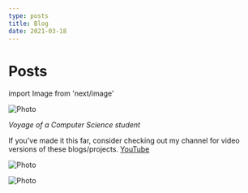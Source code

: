 ```yaml
---
type: posts 
title: Blog
date: 2021-03-18
---
```


# Posts

import Image from 'next/image'

<Image
  src="/images/mmk.png"
  alt="Photo"
  width={4592}
  height={1568}
  priority
  className="next-image"
/>

*Voyage of a Computer Science student*

If you've made it this far, consider checking out my channel for video versions of these blogs/projects. [YouTube](https://www.youtube.com/c/qxresearch)

<Image
  src="/images/qxr.png"
  width={200}
  height={40}
  alt="Photo"
  priority
  className="next-image"
/>

<Image
  src="/images/123.gif"
  alt="Photo"
  width={200}
  height={60}
  priority
  className="next-image"
/>
